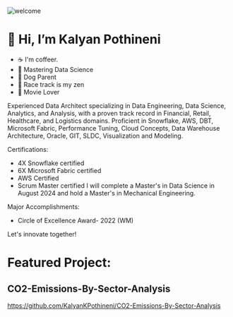 ![welcome](https://github.com/KalyanKPothineni/KalyanKPothineni/assets/174274413/82186a4e-8528-41af-ae8d-793b77713ab5)

# 👋 Hi, I’m Kalyan Pothineni  

- ☕ I'm coffeer.
- 🌱 Mastering Data Science
- 🐶 Dog Parent
- 🚗 Race track is my zen
- 🎥 Movie Lover
  
Experienced Data Architect specializing in Data Engineering, Data Science, Analytics, and Analysis, with a proven track record in Financial, Retail, Healthcare, and Logistics domains. Proficient in Snowflake, AWS, DBT, Microsoft Fabric, Performance Tuning, Cloud Concepts, Data Warehouse Architecture, Oracle, GIT, SLDC, Visualization and Modeling.

Certifications:
- 4X Snowflake certified
- 6X Microsoft Fabric certified
- AWS Certified
- Scrum Master certified
I will complete a Master's in Data Science in August 2024 and hold a Master's in Mechanical Engineering.

Major Accomplishments:
- Circle of Excellence Award- 2022 (WM)

Let's innovate together!

# Featured Project:
## CO2-Emissions-By-Sector-Analysis
https://github.com/KalyanKPothineni/CO2-Emissions-By-Sector-Analysis
